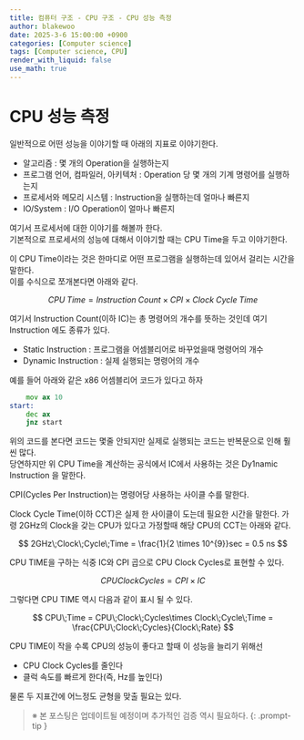 ```yaml
---
title: 컴퓨터 구조 - CPU 구조 - CPU 성능 측정
author: blakewoo
date: 2025-3-6 15:00:00 +0900
categories: [Computer science]
tags: [Computer science, CPU] 
render_with_liquid: false
use_math: true
---
```


# CPU 성능 측정
일반적으로 어떤 성능을 이야기할 때 아래의 지표로 이야기한다.

- 알고리즘 : 몇 개의 Operation을 실행하는지
- 프로그램 언어, 컴파일러, 아키텍처 : Operation 당 몇 개의 기계 명령어를 실행하는지
- 프로세서와 메모리 시스템 : Instruction을 실행하는데 얼마나 빠른지
- IO/System : I/O Operation이 얼마나 빠른지

여기서 프로세서에 대한 이야기를 해볼까 한다.   
기본적으로 프로세서의 성능에 대해서 이야기할 때는 CPU Time을 두고 이야기한다.

이 CPU Time이라는 것은 한마디로 어떤 프로그램을 실행하는데 있어서 걸리는 시간을 말한다.   
이를 수식으로 쪼개본다면 아래와 같다.

$$CPU\;Time = Instruction\;Count \times CPI \times Clock\;Cycle\;Time$$

여기서 Instruction Count(이하 IC)는 총 명령어의 개수를 뜻하는 것인데 여기 Instruction 에도 종류가 있다.   
- Static Instruction : 프로그램을 어셈블리어로 바꾸었을때 명령어의 개수
- Dynamic Instruction : 실제 실행되는 명령어의 개수

예를 들어 아래와 같은 x86 어셈블리어 코드가 있다고 하자

```asm
    mov ax 10
start:
    dec ax
    jnz start
```

위의 코드를 본다면 코드는 몇줄 안되지만 실제로 실행되는 코드는 반복문으로 인해 훨씬 많다.   
당연하지만 위 CPU Time을 계산하는 공식에서 IC에서 사용하는 것은 Dy1namic Instruction 을 말한다.

CPI(Cycles Per Instruction)는 명령어당 사용하는 사이클 수를 말한다.

Clock Cycle Time(이하 CCT)은 실제 한 사이클이 도는데 필요한 시간을 말한다. 가령 2GHz의 Clock을 갖는 CPU가 있다고 가정할때
해당 CPU의 CCT는 아래와 같다.

$$ 2GHz\;Clock\;Cycle\;Time = \frac{1}{2 \times 10^{9}}sec =  0.5 ns $$

CPU TIME을 구하는 식중 IC와 CPI 곱으로 CPU Clock Cycles로 표현할 수 있다.

$$ CPU Clock Cycles = CPI \times IC $$

그렇다면 CPU TIME 역시 다음과 같이 표시 될 수 있다.

$$ CPU\;Time = CPU\;Clock\;Cycles\times Clock\;Cycle\;Time = \frac{CPU\;Clock\;Cycles}{Clock\;Rate} $$

CPU TIME이 작을 수록 CPU의 성능이 좋다고 할때 이 성능을 늘리기 위해선   
- CPU Clock Cycles를 줄인다
- 클럭 속도를 빠르게 한다(즉, Hz를 높인다)

물론 두 지표간에 어느정도 균형을 맞출 필요는 있다.

> ※ 본 포스팅은 업데이트될 예정이며 추가적인 검증 역시 필요하다.
{: .prompt-tip }
